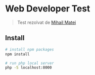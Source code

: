 # Web Developer Test

> Test rezolvat de [Mihail Matei](mateimihai1gm@gmail.com)

## Install 
```bash
# install npm packages
npm install

# run php local server
php -S localhost:8000
```
